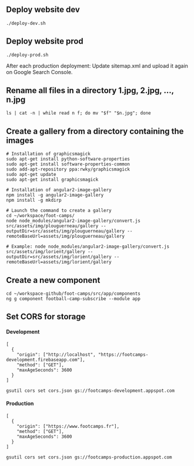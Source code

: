 ## Deploy website dev
```
./deploy-dev.sh
```

## Deploy website prod
```
./deploy-prod.sh
```
After each production deployment: Update sitemap.xml and upload it again on Google Search Console. 

## Rename all files in a directory 1.jpg, 2.jpg, ..., n.jpg
```
ls | cat -n | while read n f; do mv "$f" "$n.jpg"; done
```

## Create a gallery from a directory containing the images

```
# Installation of graphicsmagick
sudo apt-get install python-software-properties
sudo apt-get install software-properties-common
sudo add-apt-repository ppa:rwky/graphicsmagick
sudo apt-get update
sudo apt-get install graphicsmagick

# Installation of angular2-image-gallery
npm install -g angular2-image-gallery
npm install -g mkdirp

# Launch the command to create a gallery
cd ~/workspace/foot-camps/
node node_modules/angular2-image-gallery/convert.js src/assets/img/plouguerneau/gallery --outputDir=src/assets/img/plouguerneau/gallery --remoteBaseUrl=assets/img/plouguerneau/gallery

# Example: node node_modules/angular2-image-gallery/convert.js src/assets/img/lorient/gallery --outputDir=src/assets/img/lorient/gallery --remoteBaseUrl=assets/img/lorient/gallery
```

## Create a new component
```
cd ~/workspace-github/foot-camps/src/app/components
ng g component football-camp-subscribe --module app
```


## Set CORS for storage
#### Development  
```
[
  {
    "origin": ["http://localhost", "https://footcamps-development.firebaseapp.com"],
    "method": ["GET"],
    "maxAgeSeconds": 3600
  }
]
```

```
gsutil cors set cors.json gs://footcamps-development.appspot.com
```

#### Production  
```
[
  {
    "origin": ["https://www.footcamps.fr"],
    "method": ["GET"],
    "maxAgeSeconds": 3600
  }
]
```

```
gsutil cors set cors.json gs://footcamps-production.appspot.com
```
